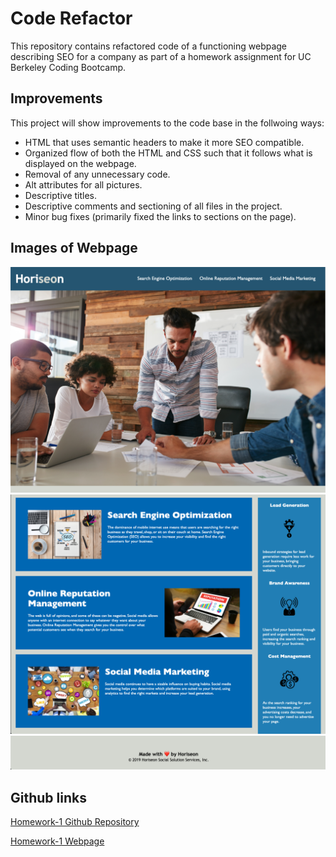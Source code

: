 # Code Refactor

This repository contains refactored code of a functioning webpage describing SEO for a company as part of a homework assignment for UC Berkeley Coding Bootcamp. 

## Improvements

This project will show improvements to the code base in the follwoing ways:
* HTML that uses semantic headers to make it more SEO compatible.
* Organized flow of both the HTML and CSS such that it follows what is displayed on the webpage.
* Removal of any unnecessary code.
* Alt attributes for all pictures.
* Descriptive titles.
* Descriptive comments and sectioning of all files in the project.
* Minor bug fixes (primarily fixed the links to sections on the page).

## Images of Webpage
![screenshot](./assets/images/headers-and-background.png)
![screenshot](./assets/images/main-and-side-content.png)
![screenshot](./assets/images/footer.png)

## Github links

[Homework-1 Github Repository](https://github.com/sean-marten/homework1)

[Homework-1 Webpage](https://sean-marten.github.io/homework1/)